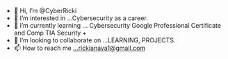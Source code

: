 - 👋 Hi, I’m @CyberRicki
- 👀 I’m interested in ...Cybersecurity as a career. 
- 🌱 I’m currently learning ... Cybersecurity Google Professional Certificate and Comp TIA Security +
- 💞️ I’m looking to collaborate on ...LEARNING, PROJECTS. 
- 📫 How to reach me ...rickianaya1@gmail.com

<!---
CyberRicki/CyberRicki is a ✨ special ✨ repository because its `README.md` (this file) appears on your GitHub profile.
You can click the Preview link to take a look at your changes.
--->
